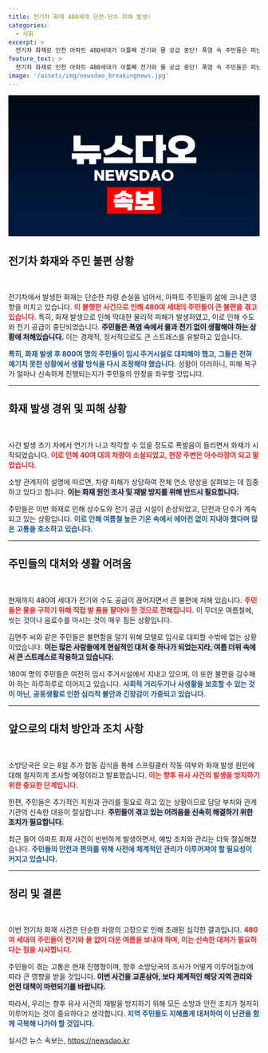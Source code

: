 ```yaml
---
title: 전기차 화재 480세대 단전·단수 피해 발생!
categories:
  - 사회
excerpt: >
  전기차 화재로 인천 아파트 480세대가 이틀째 전기와 물 공급 중단! 폭염 속 주민들은 피난길에 나섰고, 뜨거운 여름을 견디고 있습니다. 과연 화재의 원인은 무엇일까요? 클릭해서 자세히 알아보세요!
feature_text: >
  전기차 화재로 인천 아파트 480세대가 이틀째 전기와 물 공급 중단! 폭염 속 주민들은 피난길에 나섰고, 뜨거운 여름을 견디고 있습니다. 과연 화재의 원인은 무엇일까요? 클릭해서 자세히 알아보세요!
image: '/assets/img/newsdao_breakingnews.jpg'
---
```


<p><img src="/assets/img/newsdao_breakingnews.jpg" alt="cryptoinkorea 속보" /></p>

<h2 data-ke-size="size26">전기차 화재와 주민 불편 상황</h2>

<p data-ke-size="size16">&nbsp;</p>

<p>전기차에서 발생한 화재는 단순한 차량 손실을 넘어서, 아파트 주민들의 삶에 크나큰 영향을 미치고 있습니다. <b><span style="color: #ee2323;">이 불행한 사건으로 인해 480여 세대의 주민들이 큰 불편을 겪고 있습니다.</span></b> 특히, 화재 발생으로 인해 막대한 물리적 피해가 발생하였고, 이로 인해 수도와 전기 공급이 중단되었습니다. <b><span style="background-color: #21538527;">주민들은 폭염 속에서 물과 전기 없이 생활해야 하는 상황에 처해있습니다.</span></b> 이는 경제적, 정서적으로도 큰 스트레스를 유발하고 있습니다. </p>

<p><b><span style="color: #1a5490;">특히, 화재 발생 후 800여 명의 주민들이 임시 주거시설로 대피해야 했고, 그들은 전혀 예기치 못한 상황에서 생활 방식을 다시 조정해야 했습니다.</span></b> 상황이 이러하니, 피해 복구가 얼마나 신속하게 진행되는지가 주민들의 안정을 좌우할 것입니다. </p>

<hr>

<h2 data-ke-size="size26">화재 발생 경위 및 피해 상황</h2>

<p data-ke-size="size16">&nbsp;</p>

<p>사건 발생 초기 차에서 연기가 나고 착각할 수 있을 정도로 폭발음이 들리면서 화재가 시작되었습니다. <b><span style="color: #ee2323;">이로 인해 40여 대의 차량이 소실되었고, 현장 주변은 아수라장이 되고 말았습니다.</span></b> </p>

<p>소방 관계자의 설명에 따르면, 차량 피해가 상당하여 전체 연소 양상을 살펴보는 데 집중하고 있다고 합니다. <b><span style="background-color: #21538527;">이는 화재 원인 조사 및 재발 방지를 위해 반드시 필요합니다.</span></b> </p>

<p>주민들은 이번 화재로 인해 상수도와 전기 공급 시설이 손상되었고, 단전과 단수가 계속되고 있는 상황입니다. <b><span style="color: #1a5490;">이로 인해 여름철 높은 기온 속에서 에어컨 없이 지내야 했다며 많은 고통을 호소하고 있습니다.</span></b> </p>

<hr>

<h2 data-ke-size="size26">주민들의 대처와 생활 어려움</h2>

<p data-ke-size="size16">&nbsp;</p>

<p>현재까지 480여 세대가 전기와 수도 공급이 끊어지면서 큰 불편에 처해 있습니다. <b><span style="color: #ee2323;">주민들은 물을 구하기 위해 직접 발 품을 팔아야 한 것으로 전해집니다.</span></b>  이 무더운 여름철에, 씻는 것이나 음료수를 마시는 것이 매우 힘든 상황입니다. </p>

<p>김면주 씨와 같은 주민들은 불편함을 덜기 위해 모텔로 임시로 대피할 수밖에 없는 상황이었습니다. <b><span style="background-color: #21538527;">이는 많은 사람들에게 현실적인 대처 중 하나가 되었는지라, 여름 더위 속에서 큰 스트레스로 작용하고 있습니다.</span></b></p>

<p>180여 명의 주민들은 여전히 임시 주거시설에서 지내고 있으며, 이 또한 불편을 감수해야 하는 하루하루로 이어지고 있습니다. <b><span style="color: #1a5490;">사회적 거리두기나 사생활을 보호할 수 있는 것이 아닌, 공동생활로 인한 심리적 불안과 긴장감이 가중되고 있습니다.</span></b> </p>

<hr>

<h2 data-ke-size="size26">앞으로의 대처 방안과 조치 사항</h2>

<p data-ke-size="size16">&nbsp;</p>

<p>소방당국은 오는 8일 추가 합동 감식을 통해 스프링클러 작동 여부와 화재 발생 원인에 대해 철저하게 조사할 예정이라고 발표했습니다. <b><span style="color: #ee2323;">이는 향후 유사 사건의 발생을 방지하기 위한 중요한 단계입니다.</span></b> </p>

<p>한편, 주민들은 추가적인 지원과 관리를 필요로 하고 있는 상황이므로 담당 부처와 관계 기관의 신속한 대응이 절실합니다. <b><span style="background-color: #21538527;">주민들이 겪고 있는 어려움을 신속히 해결하기 위한 조치가 필요합니다.</span></b> </p>

<p>최근 들어 아파트 화재 사건이 빈번하게 발생하면서, 예방 조치와 관리는 더욱 절실해졌습니다. <b><span style="color: #1a5490;">주민들의 안전과 편의를 위해 사전에 체계적인 관리가 이루어져야 할 필요성이 커지고 있습니다.</span></b> </p>

<hr>

<h2 data-ke-size="size26">정리 및 결론</h2>

<p data-ke-size="size16">&nbsp;</p>

<p>이번 전기차 화재 사건은 단순한 차량의 고장으로 인해 초래된 심각한 결과입니다. <b><span style="color: #ee2323;">480여 세대의 주민들이 전기와 물 없이 더운 여름을 보내야 하며, 이는 신속한 대처가 필요하다는 점을 시사합니다.</span></b> </p>

<p>주민들이 겪는 고통은 현재 진행형이며, 향후 소방당국의 조사가 어떻게 이루어질か에 따라 큰 영향을 받을 것입니다. <b><span style="background-color: #21538527;">이번 사건을 교훈삼아, 보다 체계적인 해당 지역 관리와 안전 대책이 마련되기를 바랍니다.</span></b></p>

<p>따라서, 우리는 향후 유사 사건의 재발을 방지하기 위해 모든 소방과 안전 조치가 철저히 이루어지는 것이 중요하다고 생각합니다. <b><span style="color: #1a5490;">지역 주민들도 지혜롭게 대처하여 이 난관을 함께 극복해 나가야 할 것입니다.</span></b> </p>

<p data-ke-size="size16"></p>
실시간 뉴스 속보는, <a href="https://newsdao.kr" rel="dofollow">https://newsdao.kr</a>


